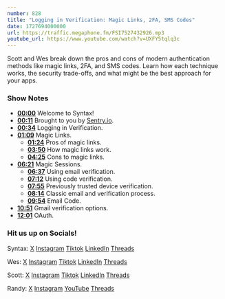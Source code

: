 ```yaml
---
number: 828
title: "Logging in Verification: Magic Links, 2FA, SMS Codes"
date: 1727694000000
url: https://traffic.megaphone.fm/FSI7527432926.mp3
youtube_url: https://www.youtube.com/watch?v=UXFY5tqlq3c
---
```


Scott and Wes break down the pros and cons of modern authentication methods like magic links, 2FA, and SMS codes. Learn how each technique works, the security trade-offs, and what might be the best approach for your apps.

### Show Notes

* **[00:00](#t=00:00)** Welcome to Syntax!
* **[00:11](#t=00:11)** Brought to you by [Sentry.io](https://sentry.io/syntax).
* **[00:34](#t=00:34)** Logging in Verification.
* **[01:09](#t=01:09)** Magic Links.
    * **[01:24](#t=01:24)** Pros of magic links.
    * **[03:50](#t=03:50)** How magic links work.
    * **[04:25](#t=04:25)** Cons to magic links.
* **[06:21](#t=06:21)** Magic Sessions.
    * **[06:37](#t=06:37)** Using email verification.
    * **[07:12](#t=07:12)** Using code verification.
    * **[07:55](#t=07:55)** Previously trusted device verification.
    * **[08:14](#t=08:14)** Classic email and verification process.
    * **[09:54](#t=09:54)** Email Code.
* **[10:51](#t=10:51)** Gmail verification options.
* **[12:01](#t=12:01)** OAuth.

### Hit us up on Socials!

Syntax: [X](https://twitter.com/syntaxfm) [Instagram](https://www.instagram.com/syntax_fm/) [Tiktok](https://www.tiktok.com/@syntaxfm) [LinkedIn](https://www.linkedin.com/company/96077407/admin/feed/posts/) [Threads](https://www.threads.net/@syntax_fm)

Wes: [X](https://twitter.com/wesbos) [Instagram](https://www.instagram.com/wesbos/) [Tiktok](https://www.tiktok.com/@wesbos) [LinkedIn](https://www.linkedin.com/in/wesbos/) [Threads](https://www.threads.net/@wesbos)

Scott: [X](https://twitter.com/stolinski) [Instagram](https://www.instagram.com/stolinski/) [Tiktok](https://www.tiktok.com/@stolinski) [LinkedIn](https://www.linkedin.com/in/stolinski/) [Threads](https://www.threads.net/@stolinski)

Randy: [X](https://twitter.com/randyrektor) [Instagram](https://www.instagram.com/randyrektor/) [YouTube](https://www.youtube.com/@randyrektor) [Threads](https://www.threads.net/@randyrektor)